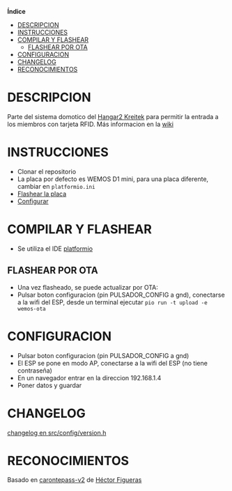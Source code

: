 **Índice**   

- [DESCRIPCION](#descripcion)
- [INSTRUCCIONES](#instrucciones)
- [COMPILAR Y FLASHEAR](#compilar-y-flashear)
  - [FLASHEAR POR OTA](#flashear-por-ota)
- [CONFIGURACION](#configuracion)
- [CHANGELOG](#changelog)
- [RECONOCIMIENTOS](#reconocimientos)

# DESCRIPCION

Parte del sistema domotico del [Hangar2 Kreitek](http://kreitek.org) para permitir la entrada a los miembros con tarjeta RFID. Más informacion en la [wiki](http://wiki.kreitek.org/proyectos:domotica_con_sonoff_y_raspberry_pi)

# INSTRUCCIONES

- Clonar el repositorio
- La placa por defecto es WEMOS D1 mini, para una placa diferente, cambiar en `platformio.ini`
- [Flashear la placa](#compilar-y-flashear)
- [Configurar](#configuracion)

# COMPILAR Y FLASHEAR

- Se utiliza el IDE [platformio](https://platformio.org/platformio-ide)

## FLASHEAR POR OTA

- Una vez flasheado, se puede actualizar por OTA:
- Pulsar boton configuracion (pin PULSADOR_CONFIG a gnd), conectarse a la wifi del ESP, desde un terminal ejecutar
```pio run -t upload -e wemos-ota```

# CONFIGURACION

- Pulsar boton configuracion (pin PULSADOR_CONFIG a gnd)
- El ESP se pone en modo AP, conectarse a la wifi del ESP (no tiene contraseña)
- En un navegador entrar en la direccion 192.168.1.4
- Poner datos y guardar

# CHANGELOG

[changelog en src/config/version.h](src/config/version.h)

# RECONOCIMIENTOS

Basado en [carontepass-v2](https://github.com/torehc/carontepass-v2) de [Héctor Figueras](https://github.com/torehc)
